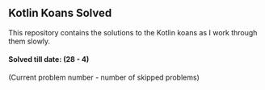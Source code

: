 ## Kotlin Koans Solved


This repository contains the solutions to the Kotlin koans as I work 
through them slowly. 



#### Solved till date: (28 - 4)

(Current problem number - number of skipped problems)